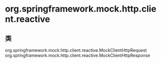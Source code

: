 # org.springframework.mock.http.client.reactive

## 类

org.springframework.mock.http.client.reactive.MockClientHttpRequest
org.springframework.mock.http.client.reactive.MockClientHttpResponse




